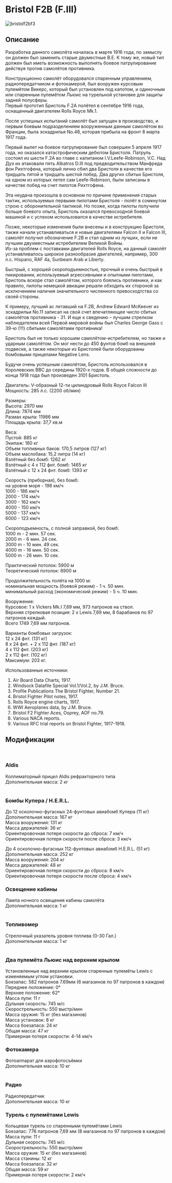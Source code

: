# Bristol F2B (F.III)  
  
![bristolf2bf3](../images/bristolf2bf3.png)  
  
## Описание  
  
Разработка данного самолёта началась в марте 1916 года, по замыслу он должен был заменить старые двуместные B.E. К тому же, новый тип должен был иметь возможность выполнять боевое патрулирование действуя против самолётов противника.  
  
Конструкционно самолёт оборудовался спаренным управлением, радиопередатчиком и фотокамерой, был вооружен курсовым пулемётом Викерс, который был установлен под капотом, и одиночным или спаренным пулемётом Льюис на турельной установке для защиты задней полусферы.  
Первый прототип Бристоль F.2A полётел в сентябре 1916 года, оснащенный двигателем Rolls Royce Mk.1.  
  
После успешных испытаний самолёт был запущен в производство, и первым боевым подразделением вооруженным данным самолётом во Франции, была эскадрилья No.48, которая прибыла на фронт 8 марта 1917 года.  
  
Первый вылет на боевое патрулирование был совершен 5 апреля 1917 года, но оказался катастрофическим дебютом Бристоля. Патруль состоял из шести F.2A во главе с капитаном I.V.Leefe-Robinson, V.C. Над Дуэ их атаковали пять Albatros D.III под предводительcтвом Манфреда фон Рихтгофена, который лично сбил два Бристоля в качестве его тридцать пятой и тридцать шестой побед. Два других сбитых Бристоля, на одном из которых летел сам Leefe-Robinson, были записаны в качестве побед на счет пилотов Рихтгофена.  
  
Эта неудача произошла в основном по причине применения старых тактик, используемых первыми пилотами Бристоля - полёт в сомкнутом строю с оборонительной тактикой. Но позже, когда пилоты получили больше боевого опыта, Бристоль оказался превосходной боевой машиной и с успехом использовался в качестве истребителя.  
  
Позже, некоторые изменения были внесены и в конструкцию Бристоля, также начали устанавливаться и новые двигателями Falcon II и Falcon III, самолёт получил обозначение F.2B и стал одним из лучших, если не лучшим двухместным истребителем Великой Войны.  
Из-за проблем с поставками двигателей Rolls Royce, на данный самолёт устанавливалось широкое разнообразие двигателей, например, 300 л.с. Hispano, RAF 4a, Sunbeam Arab и Liberty.  
  
Быстрый, с хорошей скороподъемностью, прочный и очень быстрый в пикировании, используемый агрессивными и опытными пилотами, Бристоль вскоре стал самолётом, которого боялись противники, и как правило, пилоты немецкой авиации решали обходить их стороной за исключением наличия значительного численного превосходтства со своей стороны.  
  
К примеру, лучший ас летавший на F.2B, Andrew Edward McKeever из эскадрильи No.11 записал на свой счет впечатляющее число сбитых самолётов противника - 31. И еще к сведению – лучшим стрелком наблюдателем всей Первой мировой войны был Charles George Gass с 39-ю (!!!) сбитыми самолётами противника!  
  
Бристоль был не только хорошим самолётом-истребителем, но также и ударным самолётом. Он мог нести до 450 фунтов бомб на внешней подвеске, а также некоторые из Бристолей были оборудованы бомбовыми прицелами Negative Lens.  
  
Будучи очень успешным самолётом, Бристоль использовался в Королевских ВВС до середины 1920-х годов. В общей сложности до конца 1918 года был произведен 3101 Бристоль.  
  
  
Двигатель: V-образный 12-ти цилиндровый Rolls Royce Falcon III  
Мощность: 285 л.с. (2200 об/мин)  
  
Размеры:  
Высота: 2970 мм  
Длина: 7874 мм  
Размах крыла: 11986 мм  
Площадь крыла: 37,7 кв.м  
  
Веса:  
Пустой: 885 кг  
Экипаж: 160 кг  
Объем топливных баков: 170,5 литров (127 кг)  
Объем маслобакa: 15,2 литра (14 кг)  
Взлётный без бомб: 1262 кг  
Взлётный с 4 x 112 фнт. бомб: 1465 кг  
Взлётный с 12 x 24 фнт. бомб: 1393 кг  
  
Скорость (приборная), без бомб:  
на уровне моря - 198 км/ч  
1000 - 186 км/ч  
2000 - 174 км/ч  
3000 - 162 км/ч  
4000 - 150 км/ч  
5000 - 137 км/ч  
6000 - 123 км/ч  
  
Скороподъемность, с полной заправкой, без бомб:  
1000 m -  2 мин. 57 сек.  
2000 m -  6 мин. 24 сек.  
3000 m - 10 мин. 49 сек.  
4000 m - 16 мин. 50 сек.  
5000 m - 26 мин. 10 сек.  
  
Практический потолок: 5900 м  
Теоретический потолок: 6900 м  
  
Продолжительность полёта на 1000 м:  
номинальная мощность (боевой режим) - 1 ч. 50 мин.  
минимальный расход (экономический режим) - 5 ч. 10 мин.  
  
Вооружение:  
Курсовое: 1 х Vickers Mk.I 7,69 мм, 973 патронов на ствол.  
Верхняя стрелковая позиция: 2 х Lewis 7,69 мм, 8 барабанов по 97 патронов каждый.  
Всего 1749 7,69 мм патронов.  
  
Варианты бомбовых загрузок:  
12 x 24 фнт. (131 кг)  
8 x 24 фнт. + 2 x 112 фнт. (187 кг)  
4 x 112 фнт. (203 кг)  
2 x 112 фнт. (102 кг)  
Максимум: 203 кг.  
  
Использованные источники:  
1) Air Board Data Charts, 1917.  
2) Windsock Datafile Special Vol.1/Vol.2, by J.M. Bruce.  
3) Profile Publications The Bristol Fighter, Number 21.  
4) Bristol Fighter Pilot notes, 1917.  
5) Rolls Royce engine charts, 1917.  
6) WWI Aeroplanes data, by J.M. Bruce.  
7) Bristol F2 Fighter Aces, Osprey, AOF no.79.  
8) Various NACA reports.  
9) Various RFC trial reports on Bristol Fighter, 1917-1918.  
  
## Модификации  
  ﻿
  
### Aldis  
  
Коллиматорный прицел Aldis рефракторного типа  
Дополнительная масса: 2 кг  
  ﻿
  
### Бомбы Купера / H.E.R.L.  
  
До 12 осколочно-фугасных 24-фунтовых авиабомб Купера (11 кг)  
Дополнительная масса: 167 кг  
Масса вооружения: 131 кг  
Масса держателей: 36 кг  
Ориентировочная потеря скорости до сброса: 7 км/ч  
Ориентировочная потеря скорости после сброса: 3 км/ч  
  
До 4 осколочно-фугасных 112-фунтовых авиабомб H.E.R.L. (51 кг)  
Дополнительная масса: 252 кг  
Масса вооружения: 204 кг  
Масса держателей: 48 кг  
Ориентировочная потеря скорости до сброса: 8 км/ч  
Ориентировочная потеря скорости после сброса: 4 км/ч  ﻿
  
### Освещение кабины  
  
Лампа ночного освещения кабины самолёта  
Дополнительная масса: 1 кг  
  ﻿
  
### Топливомер  
  
Стрелочный указатель уровня топлива (0-30 Гал.)  
Дополнительная масса: 1 кг  
  ﻿
  
### Два пулемёта Льюис над верхним крылом  
  
Установленные над верхним крылом спаренные пулемёты Lewis с изменяемым углом установки.  
Боезапас: 582 патронов 7.69мм (6 магазинов по 97 патронов в каждом)  
Переднее положение: 0°  
Верхнее положение: 62°  
Масса пули: 11 г  
Дульная скорость: 745 м/с  
Скорострельность: 550 выстр/мин  
Масса оружия: 15 кг (без магазинов)  
Масса установок: 8 кг  
Масса боезапаса: 24 кг  
Общая масса: 47 кг  
Примерная потеря скорости: 4-14 км/ч  ﻿
  
### Фотокамера  
  
Фотоаппарат для аэрофотосъёмки   
Дополнительная масса: 10 кг  
  ﻿
  
### Радио  
  
Радиопередатчик  
Дополнительная масса: 10 кг  ﻿
  
### Турель с пулемётами Lewis  
  
Кольцевая турель со спаренными пулемётами Lewis  
Боезапас: 776 патронов 7,69 мм (8 магазинов по 97 патронов в каждом)  
Масса пули: 11 г  
Дульная скорость: 745 м/с  
Скорострельность: 550 выстр/мин  
Масса оружия: 15 кг (без магазинов)  
Масса станины: 12 кг  
Масса боезапаса: 32 кг  
Общая масса: 59 кг  
Примерная потеря скорости: 2 км/ч  